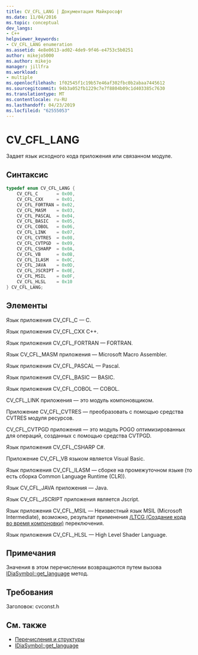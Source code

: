 ```yaml
---
title: CV_CFL_LANG | Документация Майкрософт
ms.date: 11/04/2016
ms.topic: conceptual
dev_langs:
- C++
helpviewer_keywords:
- CV_CFL_LANG enumeration
ms.assetid: 4e8e0613-ad02-4de9-9f46-e4753c5b0251
author: mikejo5000
ms.author: mikejo
manager: jillfra
ms.workload:
- multiple
ms.openlocfilehash: 1f02545f1c19b57e46af302fbc0b2abaa7445612
ms.sourcegitcommit: 94b3a052fb1229c7e7f8804b09c1d403385c7630
ms.translationtype: MT
ms.contentlocale: ru-RU
ms.lasthandoff: 04/23/2019
ms.locfileid: "62555053"
---
```

# <a name="cvcfllang"></a>CV_CFL_LANG
Задает язык исходного кода приложения или связанном модуле.

## <a name="syntax"></a>Синтаксис

```C++
typedef enum CV_CFL_LANG {
    CV_CFL_C       = 0x00,
    CV_CFL_CXX     = 0x01,
    CV_CFL_FORTRAN = 0x02,
    CV_CFL_MASM    = 0x03,
    CV_CFL_PASCAL  = 0x04,
    CV_CFL_BASIC   = 0x05,
    CV_CFL_COBOL   = 0x06,
    CV_CFL_LINK    = 0x07,
    CV_CFL_CVTRES  = 0x08,
    CV_CFL_CVTPGD  = 0x09,
    CV_CFL_CSHARP  = 0x0A,
    CV_CFL_VB      = 0x0B,
    CV_CFL_ILASM   = 0x0C,
    CV_CFL_JAVA    = 0x0D,
    CV_CFL_JSCRIPT = 0x0E,
    CV_CFL_MSIL    = 0x0F,
    CV_CFL_HLSL    = 0x10
} CV_CFL_LANG;
```

## <a name="elements"></a>Элементы
Язык приложения CV_CFL_C — C.

Язык приложения CV_CFL_CXX C++.

Язык приложения CV_CFL_FORTRAN — FORTRAN.

Язык CV_CFL_MASM приложения — Microsoft Macro Assembler.

Язык приложения CV_CFL_PASCAL — Pascal.

Язык приложения CV_CFL_BASIC — BASIC.

Язык приложения CV_CFL_COBOL — COBOL.

CV_CFL_LINK приложения — это модуль компоновщиком.

Приложение CV_CFL_CVTRES — преобразовать с помощью средства CVTRES модуля ресурсов.

CV_CFL_CVTPGD приложения — это модуль POGO оптимизированных для операций, созданных с помощью средства CVTPGD.

Язык приложения CV_CFL_CSHARP C#.

Приложение CV_CFL_VB языком является Visual Basic.

Язык приложения CV_CFL_ILASM — сборке на промежуточном языке (то есть сборка Common Language Runtime (CLR)).

Язык CV_CFL_JAVA приложения — Java.

Язык CV_CFL_JSCRIPT приложения является Jscript.

Язык приложения CV_CFL_MSIL — Неизвестный язык MSIL (Microsoft Intermediate), возможно, результат применения [/LTCG (Создание кода во время компоновки)](/cpp/build/reference/ltcg-link-time-code-generation) переключения.

Язык приложения CV_CFL_HLSL — High Level Shader Language.

## <a name="remarks"></a>Примечания
Значения в этом перечислении возвращаются путем вызова [IDiaSymbol::get_language](../../debugger/debug-interface-access/idiasymbol-get-language.md) метод.

## <a name="requirements"></a>Требования
Заголовок: cvconst.h

## <a name="see-also"></a>См. также
- [Перечисления и структуры](../../debugger/debug-interface-access/enumerations-and-structures.md)
- [IDiaSymbol::get_language](../../debugger/debug-interface-access/idiasymbol-get-language.md)
